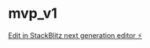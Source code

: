# mvp_v1

[Edit in StackBlitz next generation editor ⚡️](https://stackblitz.com/~/github.com/dmpdias/mvp_v1)